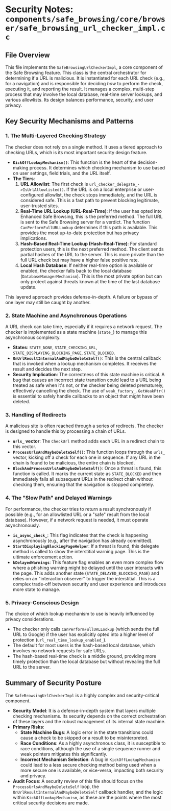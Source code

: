 # Security Notes: `components/safe_browsing/core/browser/safe_browsing_url_checker_impl.cc`

## File Overview

This file implements the `SafeBrowsingUrlCheckerImpl`, a core component of the Safe Browsing feature. This class is the central orchestrator for determining if a URL is malicious. It is instantiated for each URL check (e.g., for a navigation) and is responsible for deciding *how* to perform the check, executing it, and reporting the result. It manages a complex, multi-step process that may involve the local database, real-time server lookups, and various allowlists. Its design balances performance, security, and user privacy.

## Key Security Mechanisms and Patterns

### 1. The Multi-Layered Checking Strategy

The checker does not rely on a single method. It uses a tiered approach to checking URLs, which is its most important security design feature.

-   **`KickOffLookupMechanism()`**: This function is the heart of the decision-making process. It determines which checking mechanism to use based on user settings, field trials, and the URL itself.
-   **The Tiers**:
    1.  **URL Allowlist**: The first check is `url_checker_delegate_->IsUrlAllowlisted()`. If the URL is on a local enterprise or user-configured allowlist, the check stops immediately, and the URL is considered safe. This is a fast path to prevent blocking legitimate, user-trusted sites.
    2.  **Real-Time URL Lookup (URL-Real-Time)**: If the user has opted into Enhanced Safe Browsing, this is the preferred method. The full URL is sent to the Safe Browsing server for a verdict. The function `CanPerformFullURLLookup` determines if this path is available. This provides the most up-to-date protection but has privacy implications.
    3.  **Hash-Based Real-Time Lookup (Hash-Real-Time)**: For standard protection users, this is the next preferred method. The client sends partial hashes of the URL to the server. This is more private than the full URL check but may have a higher false positive rate.
    4.  **Local Hash Database**: If neither real-time option is available or enabled, the checker falls back to the local database (`DatabaseManagerMechanism`). This is the most private option but can only protect against threats known at the time of the last database update.

This layered approach provides defense-in-depth. A failure or bypass of one layer may still be caught by another.

### 2. State Machine and Asynchronous Operations

A URL check can take time, especially if it requires a network request. The checker is implemented as a state machine (`state_`) to manage this asynchronous complexity.

-   **States**: `STATE_NONE`, `STATE_CHECKING_URL`, `STATE_DISPLAYING_BLOCKING_PAGE`, `STATE_BLOCKED`.
-   **`OnUrlResultInternalAndMaybeDeleteSelf()`**: This is the central callback that is invoked when a lookup mechanism completes. It receives the result and decides the next step.
-   **Security Implication**: The correctness of this state machine is critical. A bug that causes an incorrect state transition could lead to a URL being treated as safe when it's not, or the checker being deleted prematurely, effectively cancelling the check. The use of `weak_factory_.GetWeakPtr()` is essential to safely handle callbacks to an object that might have been deleted.

### 3. Handling of Redirects

A malicious site is often reached through a series of redirects. The checker is designed to handle this by processing a chain of URLs.

-   **`urls_` vector**: The `CheckUrl` method adds each URL in a redirect chain to this vector.
-   **`ProcessUrlsAndMaybeDeleteSelf()`**: This function loops through the `urls_` vector, kicking off a check for each one in sequence. If any URL in the chain is found to be malicious, the entire chain is blocked.
-   **`BlockAndProcessUrlsAndMaybeDeleteSelf()`**: Once a threat is found, this function is called. It marks the current state as `STATE_BLOCKED` and then immediately fails all subsequent URLs in the redirect chain without checking them, ensuring that the navigation is stopped completely.

### 4. The "Slow Path" and Delayed Warnings

For performance, the checker tries to return a result synchronously if possible (e.g., for an allowlisted URL or a "safe" result from the local database). However, if a network request is needed, it must operate asynchronously.

-   **`is_async_check_`**: This flag indicates that the check is happening asynchronously (e.g., after the navigation has already committed).
-   **`StartDisplayingBlockingPageHelper`**: If a threat is found, this delegate method is called to show the interstitial warning page. This is the ultimate enforcement action.
-   **`kDelayedWarnings`**: This feature flag enables an even more complex flow where a phishing warning might be delayed until the user interacts with the page. This adds another state (`STATE_DELAYED_BLOCKING_PAGE`) and relies on an "interaction observer" to trigger the interstitial. This is a complex trade-off between security and user experience and introduces more state to manage.

### 5. Privacy-Conscious Design

The choice of which lookup mechanism to use is heavily influenced by privacy considerations.

-   The checker only calls `CanPerformFullURLLookup` (which sends the full URL to Google) if the user has explicitly opted into a higher level of protection (`url_real_time_lookup_enabled_`).
-   The default for most users is the hash-based local database, which involves no network requests for safe URLs.
-   The hash-based real-time check is a middle ground, providing more timely protection than the local database but without revealing the full URL to the server.

## Summary of Security Posture

The `SafeBrowsingUrlCheckerImpl` is a highly complex and security-critical component.

-   **Security Model**: It is a defense-in-depth system that layers multiple checking mechanisms. Its security depends on the correct orchestration of these layers and the robust management of its internal state machine.
-   **Primary Risks**:
    -   **State Machine Bugs**: A logic error in the state transitions could cause a check to be skipped or a result to be misinterpreted.
    -   **Race Conditions**: As a highly asynchronous class, it is susceptible to race conditions, although the use of a single sequence runner and weak pointers mitigates this significantly.
    -   **Incorrect Mechanism Selection**: A bug in `KickOffLookupMechanism` could lead to a less secure checking method being used when a more secure one is available, or vice-versa, impacting both security and privacy.
-   **Audit Focus**: A security review of this file should focus on the `ProcessUrlsAndMaybeDeleteSelf` loop, the `OnUrlResultInternalAndMaybeDeleteSelf` callback handler, and the logic within `KickOffLookupMechanism`, as these are the points where the most critical security decisions are made.
